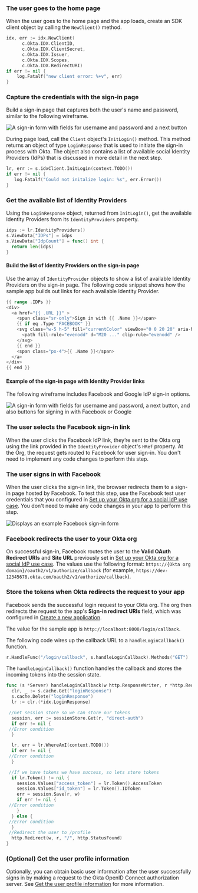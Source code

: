 ### The user goes to the home page

When the user goes to the home page and the app loads, create an SDK client object by calling the `NewClient()` method.

```go
idx, err := idx.NewClient(
      c.Okta.IDX.ClientID,
      c.Okta.IDX.ClientSecret,
      c.Okta.IDX.Issuer,
      c.Okta.IDX.Scopes,
      c.Okta.IDX.RedirectURI)
if err != nil {
    log.Fatalf("new client error: %+v", err)
}
```

### Capture the credentials with the sign-in page

Build a sign-in page that captures both the user's name and password, similar to the following wireframe.

<div class="half wireframe-border">

![A sign-in form with fields for username and password and a next button](/img/wireframes/sign-in-form-username-password.png)

<!--

Source image: https://www.figma.com/file/YH5Zhzp66kGCglrXQUag2E/%F0%9F%93%8A-Updated-Diagrams-for-Dev-Docs?node-id=3398%3A36678&t=wzNwSZkdctajVush-1 sign-in-form-username-password
 -->

</div>

During page load, call the `Client` object's `InitLogin()` method. This method returns an object of type `LoginResponse` that is used to initiate the sign-in process with Okta. The object also contains a list of available social Identity Providers (IdPs) that is discussed in more detail in the next step.

```go
lr, err := s.idxClient.InitLogin(context.TODO())
if err != nil {
   log.Fatalf("Could not initalize login: %s", err.Error())
}
```

### Get the available list of Identity Providers

Using the `LoginResponse` object, returned from `InitLogin()`, get the available Identity Providers from its `IdentityProviders` property.

```go
idps := lr.IdentityProviders()
s.ViewData["IDPs"] = idps
s.ViewData["IdpCount"] = func() int {
  return len(idps)
}
```

#### Build the list of Identity Providers on the sign-in page

Use the array of `IdentityProvider` objects to show a list of available Identity Providers on the sign-in page. The following code snippet shows how the sample app builds out links for each available Identity Provider.

```go
{{ range .IDPs }}
<div>
  <a href="{{ .URL }}" >
    <span class="sr-only">Sign in with {{ .Name }}</span>
    {{ if eq .Type "FACEBOOK" }}
    <svg class="w-5 h-5" fill="currentColor" viewBox="0 0 20 20" aria-hidden="true">
      <path fill-rule="evenodd" d="M20 ..." clip-rule="evenodd" />
    </svg>
    {{ end }}
    <span class="px-4">{{ .Name }}</span>
  </a>
</div>
{{ end }}
```

#### Example of the sign-in page with Identity Provider links

The following wireframe includes Facebook and Google IdP sign-in options.

<div class="half wireframe-border">

![A sign-in form with fields for username and password, a next button, and also buttons for signing in with Facebook or Google](/img/wireframes/sign-in-form-username-password-facebook-google.png)

<!--

Source image: https://www.figma.com/file/YH5Zhzp66kGCglrXQUag2E/%F0%9F%93%8A-Updated-Diagrams-for-Dev-Docs?node-id=3398%3A36701&t=wzNwSZkdctajVush-1 sign-in-form-username-password-facebook-google
 -->

</div>

### The user selects the Facebook sign-in link

When the user clicks the Facebook IdP link, they’re sent to the Okta org using the link provided in the `IdentityProvider` object's `HRef` property. At the Org, the request gets routed to Facebook for user sign-in. You don't need to implement any code changes to perform this step.

### The user signs in with Facebook

When the user clicks the sign-in link, the browser redirects them to a sign-in page hosted by Facebook. To test this step, use the Facebook test user credentials that you configured in [Set up your Okta org for a social IdP use case](/docs/guides/oie-embedded-common-org-setup/go/main/#set-up-your-okta-org-for-a-social-idp-use-case). You don't need to make any code changes in your app to perform this step.

<div class="half border">

![Displays an example Facebook sign-in form](/img/oie-embedded-sdk/oie-embedded-sdk-use-case-social-sign-in-fb-login.png)

</div>

### Facebook redirects the user to your Okta org

On successful sign-in, Facebook routes the user to the **Valid OAuth Redirect URIs** and **Site URL** previously set in [Set up your Okta org for a social IdP use case](/docs/guides/oie-embedded-common-org-setup/go/main/#set-up-your-okta-org-for-a-social-idp-use-case). The values use the following format: `https://{Okta org domain}/oauth2/v1/authorize/callback` (for example, `https://dev-12345678.okta.com/oauth2/v1/authorize/callback`).

### Store the tokens when Okta redirects the request to your app

Facebook sends the successful login request to your Okta org. The org then redirects the request to the app's **Sign-in redirect URIs** field, which was configured in [Create a new application](/docs/guides/oie-embedded-common-org-setup/go/main/#create-a-new-application).

The value for the sample app is `http://localhost:8000/login/callback`.

The following code wires up the callback URL to a `handleLoginCallback()` function.

```go
r.HandleFunc("/login/callback", s.handleLoginCallback).Methods("GET")
```

The `handleLoginCallback()` function handles the callback and stores the incoming tokens
into the session state.

```go
func (s *Server) handleLoginCallback(w http.ResponseWriter, r *http.Request) {
  clr, _ := s.cache.Get("loginResponse")
  s.cache.Delete("loginResponse")
  lr := clr.(*idx.LoginResponse)

 //Get session store so we can store our tokens
  session, err := sessionStore.Get(r, "direct-auth")
  if err != nil {
 //Error condition
  }

  lr, err = lr.WhereAmI(context.TODO())
  if err != nil {
 //Error condition
  }

 //If we have tokens we have success, so lets store tokens
  if lr.Token() != nil {
    session.Values["access_token"] = lr.Token().AccessToken
    session.Values["id_token"] = lr.Token().IDToken
    err = session.Save(r, w)
    if err != nil {
 //Error condition
    }
  } else {
 //Error condition
  }
 //Redirect the user to /profile
  http.Redirect(w, r, "/", http.StatusFound)
}
```

### (Optional) Get the user profile information

Optionally, you can obtain basic user information after the user successfully signs in by making a request to the Okta OpenID Connect authorization server.
See [Get the user profile information](/docs/guides/oie-embedded-sdk-use-case-basic-sign-in/go/main/#get-the-user-profile-information) for more information.

